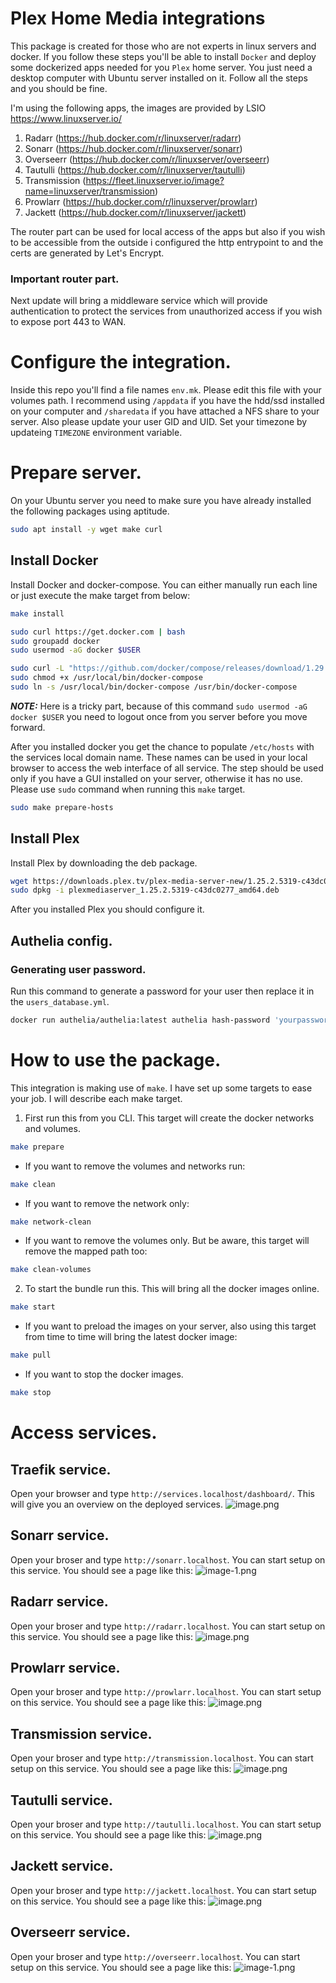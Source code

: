 # Plex Home Media integrations

This package is created for those who are not experts in linux servers and docker. If you follow these steps you'll be able to install `Docker` and deploy some dockerized apps needed for you `Plex` home server. You just need a desktop computer with Ubuntu server installed on it. Follow all the steps and you should be fine.

I'm using the following apps, the images are provided by LSIO https://www.linuxserver.io/

1. Radarr (https://hub.docker.com/r/linuxserver/radarr)
2. Sonarr (https://hub.docker.com/r/linuxserver/sonarr)
3. Overseerr (https://hub.docker.com/r/linuxserver/overseerr)
4. Tautulli (https://hub.docker.com/r/linuxserver/tautulli)
5. Transmission (https://fleet.linuxserver.io/image?name=linuxserver/transmission)
6. Prowlarr (https://hub.docker.com/r/linuxserver/prowlarr)
7. Jackett (https://hub.docker.com/r/linuxserver/jackett)

The router part can be used for local access of the apps but also if you wish to be accessible from the outside i configured the http entrypoint to and the certs are generated by Let's Encrypt.
### Important router part.
Next update will bring a middleware service which will provide authentication to protect the services from unauthorized access if you wish to expose port 443 to WAN.

# Configure the integration.
Inside this repo you'll find a file names `env.mk`. Please edit this file with your volumes path. I recommend using `/appdata` if you have the hdd/ssd installed on your computer and `/sharedata` if you have attached a NFS share to your server. Also please update your user GID and UID.
Set your timezone by updateing `TIMEZONE` environment variable.
# Prepare server.
On your Ubuntu server you need to make sure you have already installed the following packages using aptitude.

```bash
sudo apt install -y wget make curl
```

## Install Docker
Install Docker and docker-compose. You can either manually run each line or just execute the make target from below:
```bash
make install
```

```bash
sudo curl https://get.docker.com | bash
sudo groupadd docker
sudo usermod -aG docker $USER

sudo curl -L "https://github.com/docker/compose/releases/download/1.29.2/docker-compose-$(uname -s)-$(uname -m)" -o /usr/local/bin/docker-compose
sudo chmod +x /usr/local/bin/docker-compose
sudo ln -s /usr/local/bin/docker-compose /usr/bin/docker-compose
```
**_NOTE:_** Here is a tricky part, because of this command `sudo usermod -aG docker $USER` you need to logout once from you server before you move forward.  

After you installed docker you get the chance to populate `/etc/hosts` with the services local domain name. These names can be used in your local browser to access the web interface of all service. The step should be used only if you have a GUI installed on your server, otherwise it has no use. Please use `sudo` command when running this `make` target.
```bash
sudo make prepare-hosts
```

## Install Plex
Install Plex by downloading the deb package.

```bash
wget https://downloads.plex.tv/plex-media-server-new/1.25.2.5319-c43dc0277/debian/plexmediaserver_1.25.2.5319-c43dc0277_amd64.deb
sudo dpkg -i plexmediaserver_1.25.2.5319-c43dc0277_amd64.deb
```

After you installed Plex you should configure it.

## Authelia config.

### Generating user password.
Run this command to generate a password for your user then replace it in the `users_database.yml`.
```bash
docker run authelia/authelia:latest authelia hash-password 'yourpassword'
```


# How to use the package.
This integration is making use of `make`. I have set up some targets to ease your job. I will describe each make target.

1. First run this from you CLI. This target will create the docker networks and volumes.
```bash
make prepare
```
  * If you want to remove the volumes and networks run:
  ```bash
  make clean
  ```
  * If you want to remove the network only:
  ```bash
  make network-clean
  ```
  * If you want to remove the volumes only. But be aware, this target will remove the mapped path too:
  ```bash
  make clean-volumes
  ```
2. To start the bundle run this. This will bring all the docker images online.
```bash
make start
```
  * If you want to preload the images on your server, also using this target from time to time will bring the latest docker image:
  ```bash
  make pull
  ```
  * If you want to stop the docker images.
  ```bash
  make stop
  ```

# Access services.
## Traefik service.
Open your browser and type `http://services.localhost/dashboard/`. This will give you an overview on the deployed services.
![image.png](./config/images/image.png)

## Sonarr service.
Open your broser and type `http://sonarr.localhost`. You can start setup on this service. You should see a page like this:
![image-1.png](./config/images/image-1.png)

## Radarr service.
Open your broser and type `http://radarr.localhost`. You can start setup on this service. You should see a page like this:
![image.png](./config/images/image-2.png)

## Prowlarr service.
Open your broser and type `http://prowlarr.localhost`. You can start setup on this service. You should see a page like this:
![image.png](./config/images/image-3.png)

## Transmission service.
Open your broser and type `http://transmission.localhost`. You can start setup on this service. You should see a page like this:
![image.png](./config/images/image-7.png)

## Tautulli service.
Open your broser and type `http://tautulli.localhost`. You can start setup on this service. You should see a page like this:
![image.png](./config/images/image-4.png)

## Jackett service.
Open your broser and type `http://jackett.localhost`. You can start setup on this service. You should see a page like this:
![image.png](./config/images/image-5.png)

## Overseerr service.
Open your broser and type `http://overseerr.localhost`. You can start setup on this service. You should see a page like this:
![image-1.png](./config/images/image-6.png)



